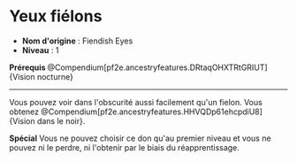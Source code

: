 # Yeux fiélons

 * **Nom d'origine** : Fiendish Eyes
 * **Niveau** : 1


<p><strong>Prérequis </strong>@Compendium[pf2e.ancestryfeatures.DRtaqOHXTRtGRIUT]{Vision nocturne}</p>
<hr>
<p>Vous pouvez voir dans l'obscurité aussi facilement qu'un fielon. Vous obtenez @Compendium[pf2e.ancestryfeatures.HHVQDp61ehcpdiU8]{Vision dans le noir}.</p>
<p><strong>Spécial</strong> Vous ne pouvez choisir ce don qu'au premier niveau  et vous ne pouvez ni le perdre, ni l'obtenir par le biais du réapprentissage.</p>